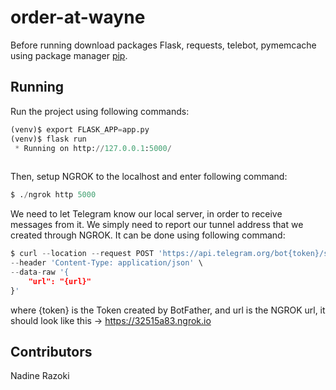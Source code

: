 # order-at-wayne

Before running download packages Flask, requests, telebot, pymemcache using  package manager [pip](https://pip.pypa.io/en/stable/).


## Running

Run the project using following commands:

```python
(venv)$ export FLASK_APP=app.py
(venv)$ flask run
 * Running on http://127.0.0.1:5000/
 
```

Then, setup NGROK to the localhost and enter following command:

```python
$ ./ngrok http 5000
```

We need to let Telegram know our local server, in order to receive messages from it. We simply need to report our tunnel address that we created through NGROK.
It can be done using following command:

```python
$ curl --location --request POST 'https://api.telegram.org/bot{token}/setWebhook' \
--header 'Content-Type: application/json' \
--data-raw '{
    "url": "{url}"
}'
```

where {token} is the Token created by BotFather,
and url is the NGROK url, it should look like this ->  https://32515a83.ngrok.io


## Contributors

Nadine Razoki



